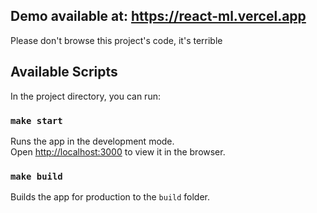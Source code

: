 ## Demo available at: https://react-ml.vercel.app
Please don't browse this project's code, it's terrible

## Available Scripts

In the project directory, you can run:

### `make start`

Runs the app in the development mode.<br />
Open [http://localhost:3000](http://localhost:3000) to view it in the browser.  
### `make build`

Builds the app for production to the `build` folder.  
